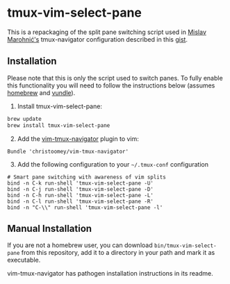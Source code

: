 # tmux-vim-select-pane

This is a repackaging of the split pane switching script used in
[Mislav Marohnić's][mislav] tmux-navigator configuration described in this
[gist][gist].

## Installation

Please note that this is only the script used to switch panes. To fully enable
this functionality you will need to follow the instructions below (assumes
[homebrew][brew] and [vundle][vundle]).

1. Install tmux-vim-select-pane:
```bash
brew update
brew install tmux-vim-select-pane
```

2. Add the [vim-tmux-navigator][navigator] plugin to vim:
```vim
Bundle 'christoomey/vim-tmux-navigator'
```

3. Add the following configuration to your `~/.tmux-conf` configuration
```tmux
# Smart pane switching with awareness of vim splits
bind -n C-k run-shell 'tmux-vim-select-pane -U'
bind -n C-j run-shell 'tmux-vim-select-pane -D'
bind -n C-h run-shell 'tmux-vim-select-pane -L'
bind -n C-l run-shell 'tmux-vim-select-pane -R'
bind -n "C-\\" run-shell 'tmux-vim-select-pane -l'
```

## Manual Installation

If you are not a homebrew user, you can download `bin/tmux-vim-select-pane` from
this repository, add it to a directory in your path and mark it as executable.

vim-tmux-navigator has pathogen installation instructions in its readme.

[mislav]:http://mislav.uniqpath.com/
[gist]:https://gist.github.com/mislav/5189704
[brew]:https://github.com/mxcl/homebrew/
[vundle]:https://github.com/gmarik/vundle
[navigator]:https://github.com/christoomey/vim-tmux-navigator
